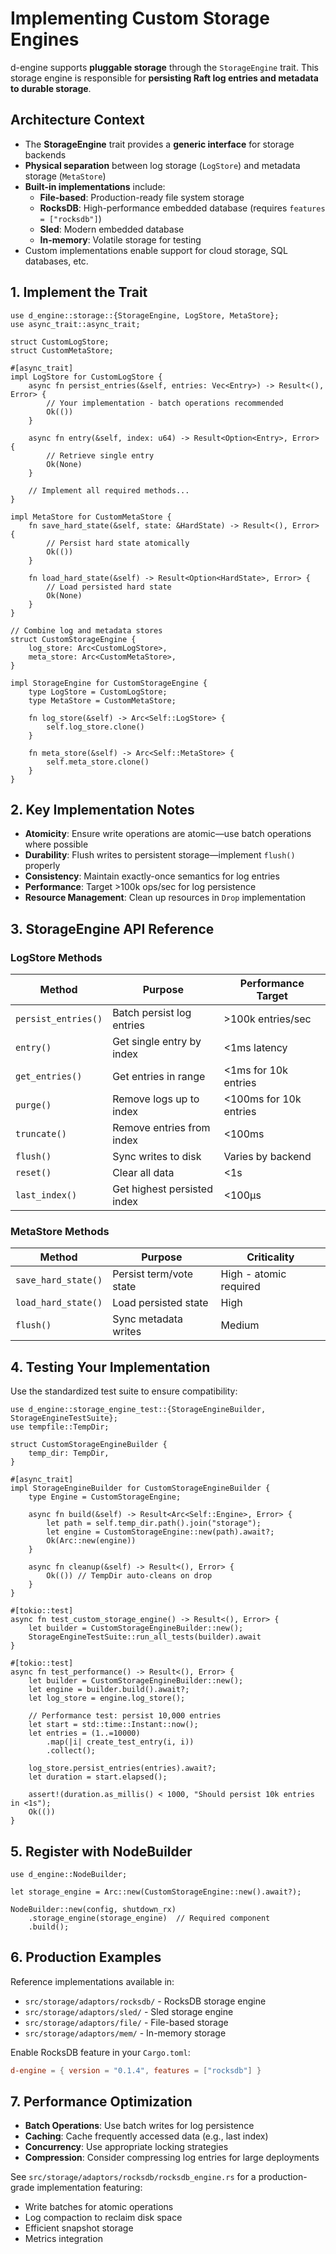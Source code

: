 # Implementing Custom Storage Engines

d-engine supports **pluggable storage** through the `StorageEngine` trait. This storage engine is responsible for **persisting Raft log entries and metadata to durable storage**.

## Architecture Context

- The **StorageEngine** trait provides a **generic interface** for storage backends
- **Physical separation** between log storage (`LogStore`) and metadata storage (`MetaStore`)
- **Built-in implementations** include:
  - **File-based**: Production-ready file system storage
  - **RocksDB**: High-performance embedded database (requires `features = ["rocksdb"]`)
  - **Sled**: Modern embedded database
  - **In-memory**: Volatile storage for testing
- Custom implementations enable support for cloud storage, SQL databases, etc.

## 1. Implement the Trait

```rust,ignore
use d_engine::storage::{StorageEngine, LogStore, MetaStore};
use async_trait::async_trait;

struct CustomLogStore;
struct CustomMetaStore;

#[async_trait]
impl LogStore for CustomLogStore {
    async fn persist_entries(&self, entries: Vec<Entry>) -> Result<(), Error> {
        // Your implementation - batch operations recommended
        Ok(())
    }

    async fn entry(&self, index: u64) -> Result<Option<Entry>, Error> {
        // Retrieve single entry
        Ok(None)
    }

    // Implement all required methods...
}

impl MetaStore for CustomMetaStore {
    fn save_hard_state(&self, state: &HardState) -> Result<(), Error> {
        // Persist hard state atomically
        Ok(())
    }

    fn load_hard_state(&self) -> Result<Option<HardState>, Error> {
        // Load persisted hard state
        Ok(None)
    }
}

// Combine log and metadata stores
struct CustomStorageEngine {
    log_store: Arc<CustomLogStore>,
    meta_store: Arc<CustomMetaStore>,
}

impl StorageEngine for CustomStorageEngine {
    type LogStore = CustomLogStore;
    type MetaStore = CustomMetaStore;

    fn log_store(&self) -> Arc<Self::LogStore> {
        self.log_store.clone()
    }

    fn meta_store(&self) -> Arc<Self::MetaStore> {
        self.meta_store.clone()
    }
}

```

## 2. Key Implementation Notes

- **Atomicity**: Ensure write operations are atomic—use batch operations where possible
- **Durability**: Flush writes to persistent storage—implement `flush()` properly
- **Consistency**: Maintain exactly-once semantics for log entries
- **Performance**: Target >100k ops/sec for log persistence
- **Resource Management**: Clean up resources in `Drop` implementation

## 3. StorageEngine API Reference

### LogStore Methods

| Method              | Purpose                     | Performance Target     |
| ------------------- | --------------------------- | ---------------------- |
| `persist_entries()` | Batch persist log entries   | >100k entries/sec      |
| `entry()`           | Get single entry by index   | <1ms latency           |
| `get_entries()`     | Get entries in range        | <1ms for 10k entries   |
| `purge()`           | Remove logs up to index     | <100ms for 10k entries |
| `truncate()`        | Remove entries from index   | <100ms                 |
| `flush()`           | Sync writes to disk         | Varies by backend      |
| `reset()`           | Clear all data              | <1s                    |
| `last_index()`      | Get highest persisted index | <100μs                 |

### MetaStore Methods

| Method              | Purpose                 | Criticality            |
| ------------------- | ----------------------- | ---------------------- |
| `save_hard_state()` | Persist term/vote state | High - atomic required |
| `load_hard_state()` | Load persisted state    | High                   |
| `flush()`           | Sync metadata writes    | Medium                 |

## 4. Testing Your Implementation

Use the standardized test suite to ensure compatibility:

```rust,ignore
use d_engine::storage_engine_test::{StorageEngineBuilder, StorageEngineTestSuite};
use tempfile::TempDir;

struct CustomStorageEngineBuilder {
    temp_dir: TempDir,
}

#[async_trait]
impl StorageEngineBuilder for CustomStorageEngineBuilder {
    type Engine = CustomStorageEngine;

    async fn build(&self) -> Result<Arc<Self::Engine>, Error> {
        let path = self.temp_dir.path().join("storage");
        let engine = CustomStorageEngine::new(path).await?;
        Ok(Arc::new(engine))
    }

    async fn cleanup(&self) -> Result<(), Error> {
        Ok(()) // TempDir auto-cleans on drop
    }
}

#[tokio::test]
async fn test_custom_storage_engine() -> Result<(), Error> {
    let builder = CustomStorageEngineBuilder::new();
    StorageEngineTestSuite::run_all_tests(builder).await
}

#[tokio::test]
async fn test_performance() -> Result<(), Error> {
    let builder = CustomStorageEngineBuilder::new();
    let engine = builder.build().await?;
    let log_store = engine.log_store();

    // Performance test: persist 10,000 entries
    let start = std::time::Instant::now();
    let entries = (1..=10000)
        .map(|i| create_test_entry(i, i))
        .collect();

    log_store.persist_entries(entries).await?;
    let duration = start.elapsed();

    assert!(duration.as_millis() < 1000, "Should persist 10k entries in <1s");
    Ok(())
}

```

## 5. Register with NodeBuilder

```rust,ignore
use d_engine::NodeBuilder;

let storage_engine = Arc::new(CustomStorageEngine::new().await?);

NodeBuilder::new(config, shutdown_rx)
    .storage_engine(storage_engine)  // Required component
    .build();

```

## 6. Production Examples

Reference implementations available in:

- `src/storage/adaptors/rocksdb/` - RocksDB storage engine
- `src/storage/adaptors/sled/` - Sled storage engine
- `src/storage/adaptors/file/` - File-based storage
- `src/storage/adaptors/mem/` - In-memory storage

Enable RocksDB feature in your `Cargo.toml`:

```toml
d-engine = { version = "0.1.4", features = ["rocksdb"] }

```

## 7. Performance Optimization

- **Batch Operations**: Use batch writes for log persistence
- **Caching**: Cache frequently accessed data (e.g., last index)
- **Concurrency**: Use appropriate locking strategies
- **Compression**: Consider compressing log entries for large deployments

See `src/storage/adaptors/rocksdb/rocksdb_engine.rs` for a production-grade implementation featuring:

- Write batches for atomic operations
- Log compaction to reclaim disk space
- Efficient snapshot storage
- Metrics integration

